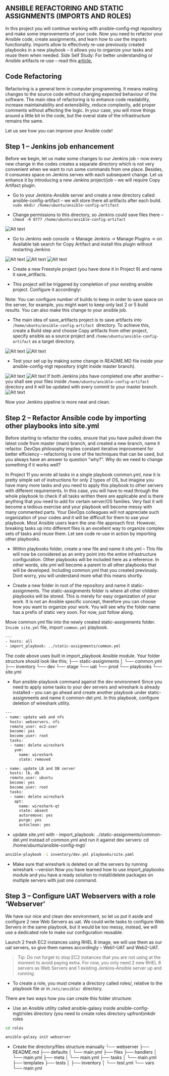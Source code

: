 ## ANSIBLE REFACTORING AND STATIC ASSIGNMENTS (IMPORTS AND ROLES)


In this project you will continue working with ansible-config-mgt repository and make some improvements of your code. Now you need to refactor your Ansible code, create assignments, and learn how to use the imports functionality. Imports allow to effectively re-use previously created playbooks in a new playbook – it allows you to organize your tasks and reuse them when needed.
Side Self Study: For better understanding or Ansible artifacts re-use – read this [article.](https://docs.ansible.com/ansible/latest/playbook_guide/playbooks_reuse.html)


## Code Refactoring
Refactoring is a general term in computer programming. It means making changes to the source code without changing expected behaviour of the software. The main idea of refactoring is to enhance code readability, increase maintainability and extensibility, reduce complexity, add proper comments without affecting the logic.
In your case, you will move things around a little bit in the code, but the overal state of the infrastructure remains the same.

Let us see how you can improve your Ansible code!



## Step 1 – Jenkins job enhancement

Before we begin, let us make some changes to our Jenkins job – now every new change in the codes creates a separate directory which is not very convenient when we want to run some commands from one place. Besides, it consumes space on Jenkins serves with each subsequent change. Let us enhance it by introducing a new Jenkins project/job – we will require Copy Artifact plugin.

- Go to your Jenkins-Ansible server and create a new directory called ansible-config-artifact – we will store there all artifacts after each build.
`sudo mkdir /home/ubuntu/ansible-config-artifact`


- Change permissions to this directory, so Jenkins could save files there – 
`chmod -R 0777 /home/ubuntu/ansible-config-artifact`

![Alt text](Images/sudo%20ansible%20config.png)

- Go to Jenkins web console -> Manage Jenkins -> Manage Plugins -> on Available tab search for Copy Artifact and install this plugin without restarting Jenkins

![Alt text](Images/jenkins%201.png)
![Alt text](Images/jenkins%202.png)
![Alt text](Images/jenkins%203.png)


- Create a new Freestyle project (you have done it in Project 9) and name it save_artifacts.

- This project will be triggered by completion of your existing ansible project. Configure it accordingly:



Note: You can configure number of builds to keep in order to save space on the server, for example, you might want to keep only last 2 or 5 build results. You can also make this change to your ansible job.

-  The main idea of save_artifacts project is to save artifacts into `/home/ubuntu/ansible-config-artifact `directory. To achieve this, create a Build step and choose Copy artifacts from other project, specify ansible as a source project and `/home/ubuntu/ansible-config-artifact` as a target directory.

![Alt text](Images/jenkins%20setup%20for%20save_art%201.png)
![Alt text](Images/jenkins%20setup%20for%20save_art%202.png)

- Test your set up by making some change in README.MD file inside your ansible-config-mgt repository (right inside master branch).

![Alt text](Images/git%20push%201.png)
![Alt text](Images/successfull%20build.png)
If both Jenkins jobs have completed one after another – you shall see your files inside `/home/ubuntu/ansible-config-artifact` directory and it will be updated with every commit to your master branch.
![Alt text](Images/successfull%20build%20relt.png)

Now your Jenkins pipeline is more neat and clean.






## Step 2 – Refactor Ansible code by importing other playbooks into site.yml
Before starting to refactor the codes, ensure that you have pulled down the latest code from master (main) branch, and created a new branch, name it refactor.
DevOps philosophy implies constant iterative improvement for better efficiency – refactoring is one of the techniques that can be used, but you always have an answer to question "why?". Why do we need to change something if it works well?

In Project 11 you wrote all tasks in a single playbook common.yml, now it is pretty simple set of instructions for only 2 types of OS, but imagine you have many more tasks and you need to apply this playbook to other servers with different requirements. In this case, you will have to read through the whole playbook to check if all tasks written there are applicable and is there anything that you need to add for certain server/OS families. Very fast it will become a tedious exercise and your playbook will become messy with many commented parts. Your DevOps colleagues will not appreciate such organization of your codes and it will be difficult for them to use your playbook.
Most Ansible users learn the one-file approach first. However, breaking tasks up into different files is an excellent way to organize complex sets of tasks and reuse them.
Let see code re-use in action by importing other playbooks.


- Within playbooks folder, create a new file and name it site.yml – This file will now be considered as an entry point into the entire infrastructure configuration. Other playbooks will be included here as a reference. In other words, site.yml will become a parent to all other playbooks that will be developed. Including common.yml that you created previously. Dont worry, you will understand more what this means shortly.


- Create a new folder in root of the repository and name it static-assignments. The static-assignments folder is where all other children playbooks will be stored. This is merely for easy organization of your work. It is not an Ansible specific concept, therefore you can choose how you want to organize your work. You will see why the folder name has a prefix of static very soon. For now, just follow along.


Move common.yml file into the newly created static-assignments folder.
`Inside site.yml` file, import `common.yml` playbook.
```sh
---
- hosts: all
- import_playbook: ../static-assignments/common.yml
```
The code above uses built in import_playbook Ansible module.
Your folder structure should look like this;
├── static-assignments
│   └── common.yml
├── inventory
  └── dev
    └── stage
    └── uat
    └── prod
└── playbooks
    └── site.yml

- Run ansible-playbook command against the dev environment
Since you need to apply some tasks to your dev servers and wireshark is already installed – you can go ahead and create another playbook under static-assignments and name it common-del.yml. In this playbook, configure deletion of wireshark utility.

```sh
---
- name: update web and nfs 
  hosts: webservers, nfs
  remote_user: ec2-user
  become: yes
  become_user: root
  tasks:
  - name: delete wireshark
    yum:
      name: wireshark
      state: removed

- name: update LB and DB server
  hosts: lb, db
  remote_user: ubuntu
  become: yes
  become_user: root
  tasks:
  - name: delete wireshark
    apt:
      name: wireshark-qt
      state: absent
      autoremove: yes
      purge: yes
      autoclean: yes

```

- update site.yml with - import_playbook: ../static-assignments/common-del.yml instead of common.yml and run it against dev servers:
cd /home/ubuntu/ansible-config-mgt/
```sh
ansible-playbook -i inventory/dev.yml playbooks/site.yaml
```
- Make sure that wireshark is deleted on all the servers by running wireshark --version
Now you have learned how to use import_playbooks module and you have a ready solution to install/delete packages on multiple servers with just one command.


## Step 3 – Configure UAT Webservers with a role ‘Webserver’
We have our nice and clean dev environment, so let us put it aside and configure 2 new Web Servers as uat. We could write tasks to configure Web Servers in the same playbook, but it would be too messy, instead, we will use a dedicated role to make our configuration reusable.

Launch 2 fresh EC2 instances using RHEL 8 image, we will use them as our uat servers, so give them names accordingly – Web1-UAT and Web2-UAT.
> Tip: Do not forget to stop EC2 instances that you are not using at the moment to avoid paying extra. For now, you only need 2 new RHEL 8 servers as Web Servers and 1 existing Jenkins-Ansible server up and running.

- To create a role, you must create a directory called roles/, relative to the playbook file or in `/etc/ansible/ `directory.


There are two ways how you can create this folder structure:
- Use an Ansible utility called ansible-galaxy inside ansible-config-mgt/roles directory (you need to create roles directory upfront)mkdir roles
```sh
cd roles
```
```sh
ansible-galaxy init webserver
```
- Create the directory/files structure manually
└── webserver
    ├── README.md
    ├── defaults
    │   └── main.yml
    ├── files
    ├── handlers
    │   └── main.yml
    ├── meta
    │   └── main.yml
    ├── tasks
    │   └── main.yml
    ├── templates
    ├── tests
    │   ├── inventory
    │   └── test.yml
    └── vars
        └── main.yml
